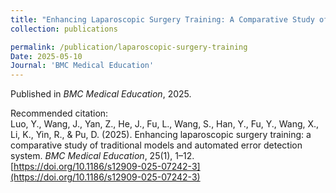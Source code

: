 ```yaml
---
title: "Enhancing Laparoscopic Surgery Training: A Comparative Study of Traditional Models and Automated Error Detection System"
collection: publications

permalink: /publication/laparoscopic-surgery-training
Date: 2025-05-10
Journal: 'BMC Medical Education'
---
```


Published in *BMC Medical Education*, 2025.  

Recommended citation:  
Luo, Y., Wang, J., Yan, Z., He, J., Fu, L., Wang, S., Han, Y., Fu, Y., Wang, X., Li, K., Yin, R., & Pu, D. (2025). Enhancing laparoscopic surgery training: a comparative study of traditional models and automated error detection system. *BMC Medical Education*, 25(1), 1–12. [https://doi.org/10.1186/s12909-025-07242-3](https://doi.org/10.1186/s12909-025-07242-3)
